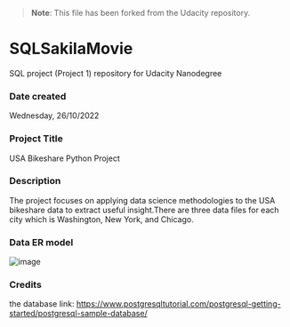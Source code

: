 >**Note**: This file has been forked from the Udacity repository.

# SQLSakilaMovie
SQL project (Project 1) repository for Udacity Nanodegree

### Date created
Wednesday, 26/10/2022

### Project Title
USA Bikeshare Python Project

### Description
The project focuses on applying data science methodologies to the USA bikeshare data to extract useful insight.There are three data files for each city which is Washington, New York, and Chicago.

### Data ER model
![image](https://user-images.githubusercontent.com/104338395/199803108-8fa0590e-01d0-47b2-ac8f-9e06916c98a3.png)

### Credits
the database link: https://www.postgresqltutorial.com/postgresql-getting-started/postgresql-sample-database/
